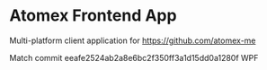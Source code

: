 # Atomex Frontend App

Multi-platform client application for https://github.com/atomex-me

Match commit eeafe2524ab2a8e6bc2f350ff3a1d15dd0a1280f WPF
